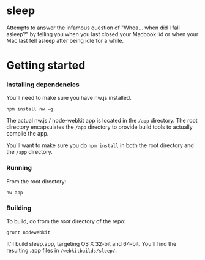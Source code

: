 # sleep

Attempts to answer the infamous question of "Whoa... when did I fall asleep?" by telling you when you last closed your Macbook lid or when your Mac last fell asleep after being idle for a while.

# Getting started

### Installing dependencies
You'll need to make sure you have nw.js installed.

`npm install nw -g`

The actual nw.js / node-webkit app is located in the `/app` directory.  The root directory encapsulates the `/app` directory to provide build tools to actually compile the app.  

You'll want to make sure you do `npm install` in both the root directory and the `/app` directory.

### Running
From the root directory:

`nw app`

### Building
To build, do from the *root* directory of the repo:

`grunt nodewebkit`

It'll build sleep.app, targeting OS X 32-bit and 64-bit.  You'll find the resulting .app files in `/webkitbuilds/sleep/`.